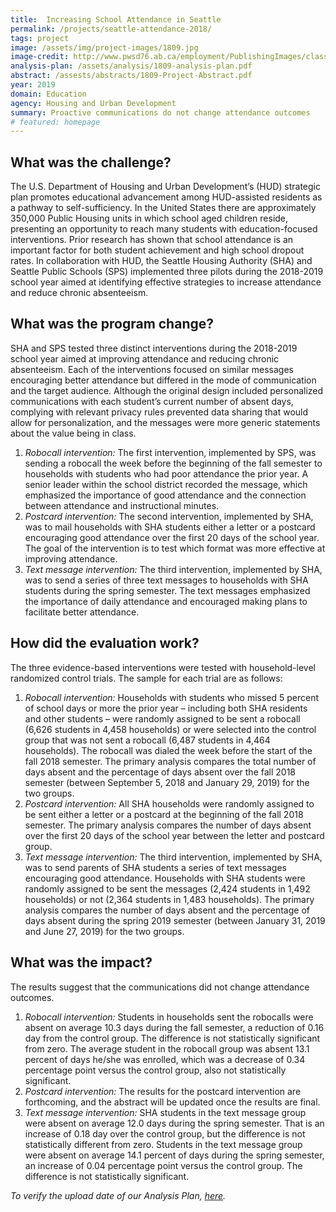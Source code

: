 ```yaml
---
title:  Increasing School Attendance in Seattle
permalink: /projects/seattle-attendance-2018/
tags: project  
image: /assets/img/project-images/1809.jpg  
image-credit: http://www.pwsd76.ab.ca/employment/PublishingImages/classroom-stock.jpg
analysis-plan: /assets/analysis/1809-analysis-plan.pdf
abstract: /assests/abstracts/1809-Project-Abstract.pdf
year: 2019
domain: Education
agency: Housing and Urban Development
summary: Proactive communications do not change attendance outcomes
# featured: homepage
---
```


## What was the challenge?

The U.S. Department of Housing and Urban Development’s (HUD) strategic plan promotes educational advancement among HUD-assisted residents as a pathway to self-sufficiency. In the United States there are approximately 350,000 Public Housing units in which school aged children reside, presenting an opportunity to reach many students with education-focused interventions. Prior research has shown that school attendance is an important factor for both student achievement and high school dropout rates. In collaboration with HUD, the Seattle Housing Authority (SHA) and Seattle Public Schools (SPS) implemented three pilots during the 2018-2019 school year aimed at identifying effective strategies to increase attendance and reduce chronic absenteeism.

## What was the program change?

SHA and SPS tested three distinct interventions during the 2018-2019 school year aimed at improving attendance and reducing chronic absenteeism. Each of the interventions focused on similar messages encouraging better attendance but differed in the mode of communication and the target audience. Although the original design included personalized communications with each student’s current number of absent days, complying with relevant privacy rules prevented data sharing that would allow for personalization, and the messages were more generic statements about the value being in class.

1. *Robocall intervention:* The first intervention, implemented by SPS, was sending a robocall the week before the beginning of the fall semester to households with students who had poor attendance the prior year. A senior leader within the school district recorded the message, which emphasized the importance of good attendance and the connection between attendance and instructional minutes. 
2. *Postcard intervention:* The second intervention, implemented by SHA, was to mail households with SHA students either a letter or a postcard encouraging good attendance over the first 20 days of the school year. The goal of the intervention is to test which format was more effective at improving attendance. 
3. *Text message intervention:* The third intervention, implemented by SHA, was to send a series of three text messages to households with SHA students during the spring semester. The text messages emphasized the importance of daily attendance and encouraged making plans to facilitate better attendance.

## How did the evaluation work?

The three evidence-based interventions were tested with household-level randomized control trials. The sample for each trial are as follows: 
1. *Robocall intervention:* Households with students who missed 5 percent of school days or more the prior year – including both SHA residents and other students – were randomly assigned to be sent a robocall (6,626 students in 4,458 households) or were selected into the control group that was not sent a robocall (6,487 students in 4,464 households). The robocall was dialed the week before the start of the fall 2018 semester. The primary analysis compares the total number of days absent and the percentage of days absent over the fall 2018 semester (between September 5, 2018 and January 29, 2019) for the two groups.
2. *Postcard intervention:* All SHA households were randomly assigned to be sent either a letter or a postcard at the beginning of the fall 2018 semester. The primary analysis compares the number of days absent over the first 20 days of the school year between the letter and postcard group.
3. *Text message intervention:* The third intervention, implemented by SHA, was to send parents of SHA students a series of text messages encouraging good attendance. Households with SHA students were randomly assigned to be sent the messages (2,424 students in 1,492 households) or not (2,364 students in 1,483 households). The primary analysis compares the number of days absent and the percentage of days absent during the spring 2019 semester (between January 31, 2019 and June 27, 2019) for the two groups.

## What was the impact?

The results suggest that the communications did not change attendance outcomes.
1. *Robocall intervention:* Students in households sent the robocalls were absent on average 10.3 days during the fall semester, a reduction of 0.16 day from the control group. The difference is not statistically significant from zero. The average student in the robocall group was absent 13.1 percent of days he/she was enrolled, which was a decrease of 0.34 percentage point versus the control group, also not statistically significant.
2. *Postcard intervention:* The results for the postcard intervention are forthcoming, and the abstract will be updated once the results are final.
3. *Text message intervention:* SHA students in the text message group were absent on average 12.0 days during the spring semester. That is an increase of 0.18 day over the control group, but the difference is not statistically different from zero. Students in the text message group were absent on average 14.1 percent of days during the spring semester, an increase of 0.04 percentage point versus the control group. The difference is not statistically significant.

<i>To verify the upload date of our Analysis Plan, <a href="https://github.com/gsa-oes/office-of-evaluation-sciences/commits/master/assets/abstracts/1809-Project-Abstract.pdf">here</a>.
